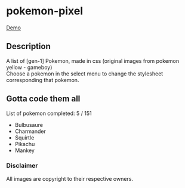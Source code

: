 # pokemon-pixel

[Demo](https://max-pokemon-pixel.netlify.com/)

## Description

A list of [gen-1] Pokemon, made in css (original images from pokemon yellow - gameboy)\
Choose a pokemon in the select menu to change the stylesheet corresponding that pokemon.

## Gotta code them all

List of pokemon completed: 5 / 151

- Bulbusaure
- Charmander
- Squirtle
- Pikachu
- Mankey

### Disclaimer

All images are copyright to their respective owners.
